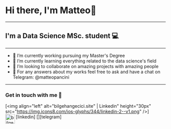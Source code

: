 # Hi there, I'm Matteo👋
---

## I'm a Data Science MSc. student 💻
---

- 🔭 I’m currently working pursuing my Master's Degree
- 🌱 I’m currently learning everything related to the data science's field
- 👯 I’m looking to collaborate on amazing projects with amazing people
- 💬 For any answers about my works feel free to ask and have a chat on Telegram: @matteopancini

---

### Get in touch with me 📝

[<img align="left" alt="bilgehangecici.site" | Linkedin" height="30px" src="https://img.icons8.com/ios-glyphs/344/linkedin-2--v1.png" />][linkedin]
[<img align="left" alt="bilgehangecici | Telegram" height="30px" src="https://img.icons8.com/color/344/telegram-app--v1.png"/>][telegram]
